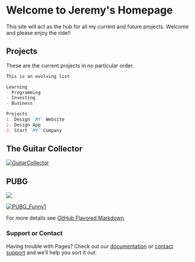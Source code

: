 # Welcome to Jeremy's Homepage

This site will act as the hub for all my current and future projects. Welcome and please enjoy the ride!!

## Projects

These are the current projects in no particular order.

```markdown
This is an evolving list

Learning
- Programming
- Investing
- Business

Projects
1. Design `MY` Website
2. Design App
3. Start `MY` Company

```

## The Guitar Collector
 [![GuitarCollector](https://Inebriatedsoul.github.io/madmax.gif)](https://reverb.com/shop/the-guitar-collector)

## PUBG
![](https://media.giphy.com/media/3ohhwAwGwsVdTFOLuw/source.gif)

[![PUBG_Funny1](https://Inebriatedsoul.github.io/PUBG_funny.gif)](https://www.pubg.com/)


For more details see [GitHub Flavored Markdown](https://guides.github.com/features/mastering-markdown/).

### Support or Contact

Having trouble with Pages? Check out our [documentation](https://help.github.com/categories/github-pages-basics/) or [contact support](https://github.com/contact) and we’ll help you sort it out.
